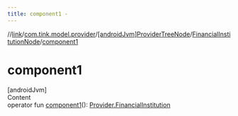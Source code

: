 ```yaml
---
title: component1 -
---
```

//[link](../../../index.md)/[com.tink.model.provider](../../index.md)/[[androidJvm]ProviderTreeNode](../index.md)/[FinancialInstitutionNode](index.md)/[component1](component1.md)



# component1  
[androidJvm]  
Content  
operator fun [component1](component1.md)(): [Provider.FinancialInstitution](../../[android-jvm]-provider/-financial-institution/index.md)  



